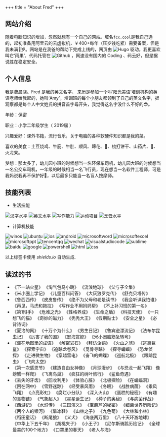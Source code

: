 +++
title = "About Fred"
+++

## 网站介绍

随着电脑知识的增加，忽然就想有一个自己的网站。域名`fcx.cool`是我自己选的，起初准备用阿里云的云虚拟机，￥400+每年（压岁钱吃紧）需要备案，但是我未满🔞岁。网站是在我爸的帮助下完成上线的，网页由 ![Hugo](/images/skill/hugo.svg) 驱动，我更喜欢叫它‘雨果’，代码托管在 ![Github](/images/skill/github.svg) ，网速没有国内的 Coding 、码云好，但是据说胜在稳定安全。

## 个人信息

我是费晨骁。Fred 是我的英文名字，
来历是参加一个叫‘阳光美语’培训机构的英语老师给我起的，她叫‘Amy’，培训班的每个小朋友都领到了自己的英文名字，据观察都是每个人中文姓氏的拼音首字母开头，我觉得这名字没什么不好的😎。

年龄：保密

职业：小学二年级学生（ 2019届 ）

兴趣爱好：课外书籍，流行音乐，关于电脑的各种软硬件知识都是我的菜。

喜欢的美食：土豆烧鸡、牛筋、牛肚、顺风、蹄花、🥜、梳打饼干、山药片、🍉、火龙果。

梦想：那太多了，幼儿园小班的时候想当一名环保车司机，幼儿园大班的时候想当一名公交车司机，一年级的时候相当一名飞行员，现在想当一名软件工程师，可是我妈说我再不保护好👀，以后最多只能当一名盲人按摩师。

## 技能列表

* 生活技能

![汉字水平](/images/skill/sh01.svg) 
![英文水平](/images/skill/sh02.svg) 
![写作能力](/images/skill/sh03.svg) 
![运动项目](/images/skill/sh04.svg) 
![烹饪水平](/images/skill/sh05.svg) 

* 计算机技能

![winos](/images/skill/dn01.svg) 
![ubuntu](/images/skill/dn02.svg) 
![ios](/images/skill/dn03.svg) 
![android](/images/skill/dn04.svg) 
![microsoftword](/images/skill/dn05.svg) 
![microsoftexcel](/images/skill/dn06.svg) 
![microsoftppt](/images/skill/dn07.svg) 
![tencentqq](/images/skill/dn08.svg) 
![wechat](/images/skill/dn09.svg) 
![visualstudiocode](/images/skill/dn10.svg) 
![sublime](/images/skill/dn11.svg) 
![baidu](/images/skill/dn12.svg) 
![google](/images/skill/dn13.svg) 
![powershell](/images/skill/dn14.svg) 
![html](/images/skill/dn15.svg) 
![css](/images/skill/dn16.svg) 

以上标签卡使用 *shields.io* 自动生成.

## 读过的书

* 《下一站火星》 《淘气包马小跳》 《流浪地球》 《父与子全集》 
* 《米小圈上学记》 《儿童百科问答》 《大灰狼罗克传》 《舒克贝塔传》
* 《鲁西西传》 《皮皮鲁传》 《绝不为父母和老是读书》 《我会听课我怕谁》 《再见，马虎和拖拉》 《写作业不用妈妈帮》 《不上补习班的第一名》 
* 《第1辩手》 《危难之光》 《性格养成》 《生命之盾》 《科技天使》 《一只想飞的猫》 《奇妙的磁力》 《秃秃大王》 《假期贴士》 《安全之星》 《必背诗词》
* 《夏洛的网》 《十万个为什么》 《男生日记》 《鲁宾逊漂流记》 《法布尔昆虫记》 《厉害了我的国》 《怒海赏鲸》 《米小圈脑筋急转弯》 
* 《藏在地图里的成语》 《解密岩石》 《拜访企鹅》 《火山之旅》 《逃离巨鲨》 《探索宇宙》 《追踪龙卷风》 《觅骨寻踪》 《探寻蝙蝠》 《恐龙侦探》 《走进微生物》 《穿越雷电》 《奋飞的蝴蝶》 《巡航北极》 《跟踪昆虫》 《飞向太空》 
* 《第一次感恩节》 《建造自由女神像》 《月球漫步》 《与恐龙一起飞翔》 像螃蟹一样爬》 《飞离鸟巢》 《疯狂的树叶旅行》 《鲨鱼奇遇》 
* 《丢失的牙齿》 《回收利用》 《体验心脏》 《北极探险》 《在蝙蝠洞》 《困在网中》 《雪野迷踪》 《经受暴风雨》 《冬眠》 《战胜病菌》 《乘风飞翔》 《点亮彩虹》 《腐烂小分队》 《深入火山》 《蛋糕的秘密》 《有趣的食物链》 《气象超人》 《星星诞生记》 《种子的奥秘》 《与病菌作战》 
* 《西游记》 《水浒传》 《三国演义》 《宝葫芦的秘密》 《细菌世界历险记》 《两个人的银河》 《旱冰鞋》 《山林之子》 《九色菊》 《大林和小林》 《稻田童话》 《断尾狼》 《义犬》 《海底两万里》 《八十天环游地球》 《中华上下五千年》 《胡桃夹子》 《小王子》 《尼尔斯骑鹅历险记》 《全球最美的100个地方》 《口罩里的春天》 《老人与海》 